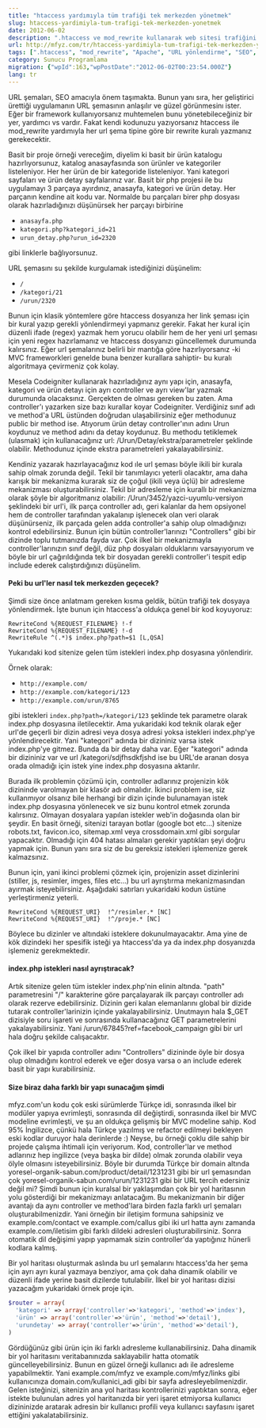 ```yaml
---
title: "htaccess yardımıyla tüm trafiği tek merkezden yönetmek"
slug: htaccess-yardimiyla-tum-trafigi-tek-merkezden-yonetmek
date: 2012-06-02
description: ".htaccess ve mod_rewrite kullanarak web sitesi trafiğini tek bir index.php dosyası üzerinden yönetme yöntemleri. SEO dostu URL'ler ve front controller deseni oluşturma."
url: http://mfyz.com/tr/htaccess-yardimiyla-tum-trafigi-tek-merkezden-yonetmek/
tags: [".htaccess", "mod_rewrite", "Apache", "URL yönlendirme", "SEO", "PHP", "front controller", "web geliştirme", "Sunucu Programlama"]
category: Sunucu Programlama
migration: {"wpId":163,"wpPostDate":"2012-06-02T00:23:54.000Z"}
lang: tr
---
```


URL şemaları, SEO amacıyla önem taşımakta. Bunun yanı sıra, her geliştirici ürettiği uygulamanın URL şemasının anlaşılır ve güzel görünmesinı ister. Eğer bir framework kullanıyorsanız muhtemelen bunu yönetebileceğiniz bir yer, yardımcı vs vardır. Fakat kendi kodunuzu yazıyorsanız htaccess ile mod_rewrite yardımıyla her url şema tipine göre bir rewrite kuralı yazmanız gerekecektir.

Basit bir proje örneği vereceğim, diyelim ki basit bir ürün katalogu hazırlıyorsunuz, katalog anasayfasında son ürünler ve kategoriler listeleniyor. Her her ürün de bir kategoride listeleniyor. Yani kategori sayfaları ve ürün detay sayfalarınız var. Basit bir php projesi ile bu uygulamayı 3 parçaya ayırdınız, anasayfa, kategori ve ürün detay. Her parçanın kendine ait kodu var. Normalde bu parçaları birer php dosyası olarak hazırladığınızı düşünürsek her parçayı birbirine

*   `anasayfa.php`
*   `kategori.php?kategori_id=21`
*   `urun_detay.php?urun_id=2320`

gibi linklerle bağlıyorsunuz.

URL şemasını su şekilde kurgulamak istediğinizi düşünelim:

*   `/`
*   `/kategori/21`
*   `/urun/2320`

Bunun için klasik yöntemlere göre htaccess dosyanıza her link şeması için bir kural yazıp gerekli yönlendirmeyi yapmanız gerekir. Fakat her kural için düzenli ifade (regex) yazmak hem yorucu olabilir hem de her yeni url şeması için yeni regex hazırlamanız ve htaccess dosyanızı güncellemek durumunda kalırsınız. Eğer url şemalarınız belirli bir mantığa göre hazırlıyorsanız -ki MVC frameworkleri genelde buna benzer kurallara sahiptir- bu kuralı algoritmaya çevirmeniz çok kolay.

Mesela Codeigniter kullanarak hazırladığınız aynı yapı için, anasayfa, kategori ve ürün detayı için ayrı controller ve ayrı view'lar yazmak durumunda olacaksınız. Gerçekten de olması gereken bu zaten. Ama controller'ı yazarken size bazı kurallar koyar Codeigniter. Verdiğiniz sınıf adı ve method'a URL üstünden doğrudan ulaşabilirsiniz eğer methodunuz public bir method ise. Atıyorum ürün detay controller'ının adını Urun koydunuz ve method adını da detay koydunuz. Bu methodu tetiklemek (ulasmak) için kullanacağınız url: /Urun/Detay/ekstra/parametreler şeklinde olabilir. Methodunuz içinde ekstra parametreleri yakalayabilirsiniz.

Kendiniz yazarak hazırlayacağınız kod ıle url şeması böyle ikili bir kurala sahip olmak zorunda değil. Tekil bir tanımlayıcı yeterli olacaktır, ama daha karışık bir mekanizma kurarak siz de çoğul (ikili veya üçlü) bir adresleme mekanizması oluşturabilirsiniz. Tekil bir adresleme için kurallı bir mekanizma olarak şöyle bir algoritmanız olabilir: /Urun/3452/yazci-uyumlu-versiyon şeklindeki bir url'i, ilk parça controller adı, geri kalanlar da hem opsiyonel hem de controller tarafından yakalanıp işlenecek olan veri olarak düşünürseniz, ilk parçada gelen adda controller'a sahip olup olmadığınızı kontrol edebilirsiniz. Bunun için bütün controller'larınızı "Controllers" gibi bir dizinde toplu tutmanızda fayda var. Çok ilkel bir mekanizmayla controller'larınızın sınıf değil, düz php dosyaları olduklarını varsayıyorum ve böyle bir url çağırıldığında tek bir dosyadan gerekli controller'i tespit edip include ederek calıştırdığınızı düşünelim.

#### Peki bu url'ler nasıl tek merkezden geçecek?

Şimdi size önce anlatmam gereken kısma geldik, bütün trafiği tek dosyaya yönlendirmek. İşte bunun için htaccess'a oldukça genel bir kod koyuyoruz:
```
RewriteCond %{REQUEST_FILENAME} !-f
RewriteCond %{REQUEST_FILENAME} !-d
RewriteRule ^(.*)$ index.php?path=$1 [L,QSA]

```
Yukarıdaki kod sitenize gelen tüm istekleri index.php dosyasına yönlendirir.

Örnek olarak:
*   `http://example.com/`
*   `http://example.com/kategori/123`
*   `http://example.com/urun/8765`

gibi istekleri `index.php?path=/kategori/123` şeklinde tek parametre olarak index.php dosyasına iletilecektir. Ama yukaridaki kod teknik olarak eğer url'de geçerli bir dizin adresi veya dosya adresi yoksa istekleri index.php'ye yönlendirecektir. Yani "kategori" adında bir dizininiz varsa istek index.php'ye gitmez. Bunda da bir detay daha var. Eğer "kategori" adında bir dizininiz var ve url /kategori/sdjfhsdkfjshd ise bu URL'de aranan dosya orada olmadığı için istek yine index.php dosyasına aktarılır.

Burada ilk problemin çözümü için, controller adlarınız projenizin kök dizininde varolmayan bir klasör adı olmalıdır. İkinci problem ise, siz kullanmıyor olsanız bile herhangi bir dizin içinde bulunamayan istek index.php dosyasına yönlenecek ve siz bunu kontrol etmek zorunda kalırsınız. Olmayan dosyalara yapılan istekler web'in doğasında olan bir şeydir. En basit örneği, sitenizi tarayan botlar (google bot etc...) sitenize robots.txt, favicon.ico, sitemap.xml veya crossdomain.xml gibi sorgular yapacaktır. Olmadığı için 404 hatası almaları gerekir yaptıkları şeyi doğru yapmak için. Bunun yanı sıra siz de bu gereksiz istekleri işlemenize gerek kalmazsınız.

Bunun için, yani ikinci problemi çözmek için, projenizin asset dizinlerini (stiller, js, resimler, imges, files etc...) bu url ayrıştırma mekanizmasından ayırmak isteyebilirsiniz. Aşağıdaki satırları yukaridaki kodun üstüne yerleştirmeniz yeterli.
```
RewriteCond %{REQUEST_URI}  !^/resimler.* [NC]
RewriteCond %{REQUEST_URI}  !^/proje.* [NC]

```
Böylece bu dizinler ve altındaki isteklere dokunulmayacaktır. Ama yine de kök dizindeki her spesifik isteği ya htaccess'da ya da index.php dosyanızda işlemeniz gerekmektedir.

#### index.php istekleri nasıl ayrıştıracak?

Artık sitenize gelen tüm istekler index.php'nin elinin altında. "path" parametresini "/" karakterine göre parçalayarak ilk parçayı controller adı olarak rezerve edebilirsiniz. Dizinin geri kalan elemanlarını global bir dizide tutarak controller'larinizin içinde yakalayabilirsiniz. Unutmayın hala $_GET dizisiyle soru işareti ve sonrasında kullanacağınız GET parametrelerini yakalayabilirsiniz. Yani /urun/67845?ref=facebook_campaign gibi bir url hala doğru şekilde calışacaktır.

Çok ilkel bir yapıda controller adını "Controllers" dizininde öyle bir dosya olup olmadığını kontrol ederek ve eğer dosya varsa o an include ederek basit bir yapı kurabilirsiniz.

#### Size biraz daha farklı bir yapı sunacağım şimdi

mfyz.com'un kodu çok eski sürümlerde Türkçe idi, sonrasında ilkel bir modüler yapıya evrimleşti, sonrasında dil değiştirdi, sonrasında ilkel bir MVC modeline evrimleşti, ve şu an oldukça gelişmiş bir MVC modeline sahip. Kod 95% İngilizce, çünkü hala Türkçe yazılmış ve refactor edilmeyi bekleyen eski kodlar duruyor hala derinlerde :) Neyse, bu örneği çoklu dile sahip bir projede çalışma ihtimali için veriyorum. Kod, controller'lar ve method adlarınız hep ingilizce (veya başka bir dilde) olmak zorunda olabilir veya ölyle olmasını isteyebilirsiniz. Böyle bir durumda Türkçe bir domain altında yoresel-organik-sabun.com/product/detail/1231231 gibi bir url şemasından çok yoresel-organik-sabun.com/urun/1231231 gibi bir URL tercih edersiniz değil mi? Şimdi bunun için kuralsal bir yaklaşımdan çok bir yol haritasının yolu gösterdiği bir mekanizmayı anlatacağım. Bu mekanizmanin bir diğer avantajı da aynı controller ve method'lara birden fazla farklı url şemaları oluşturabilmenizdir. Yani örneğin bir iletişim formuna sahipsiniz ve example.com/contact ve example.com/callus gibi iki url hatta aynı zamanda example.com/iletisim gibi farklı dildeki adresleri oluşturabilirsiniz. Sonra otomatik dil değişimi yapıp yapmamak sizin controller'da yaptığınız hünerli kodlara kalmış.

Bir yol haritası oluşturmak aslında bu url şemalarını htaccess'da her şema için ayrı ayrı kural yazmaya benziyor, ama çok daha dinamik olabilir ve düzenli ifade yerine basit dizilerde tutulabilir. İlkel bir yol haritası dizisi yazacağım yukaridaki örnek proje için.
```php
$router = array(
  'kategori' => array('controller'=>'kategori', 'method'=>'index'),
  'ürün' => array('controller'=>'ürün', 'method'=>'detail'),
  'urundetay' => array('controller'=>'ürün', 'method'=>'detail'),
)

```
Gördüğünüz gibi ürün için iki farklı adresleme kullanabilirsiniz. Daha dinamik bir yol haritasını veritabanınızda saklayabilir hatta otomatik güncelleyebilirsiniz. Bunun en güzel örneği kullanıcı adı ile adresleme yapabilmektir. Yani example.com/mfyz ve example.com/mfyz/links gibi kullanıcınıza domain.com/kullanici_adi gibi bir sayfa adresleyebilmenizdir. Gelen isteğinizi, sitenizin ana yol haritası kontrollerinizi yaptıktan sonra, eğer istekte bulunulan adres yol haritanızda bir yeri işaret etmiyorsa kullanıcı dizininizde aratarak adresin bir kullanıcı profili veya kullanıcı sayfasını işaret ettiğini yakalatabilirsiniz.